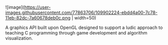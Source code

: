 ![image](https://user-images.githubusercontent.com/77863706/109902224-ebdd4a00-7c78-11eb-82dc-7a60678deb0c.png | width=50)

A graphics API built upon OpenGL designed to support a ludic approach to teaching C programming through game development and algorithm visualization.

